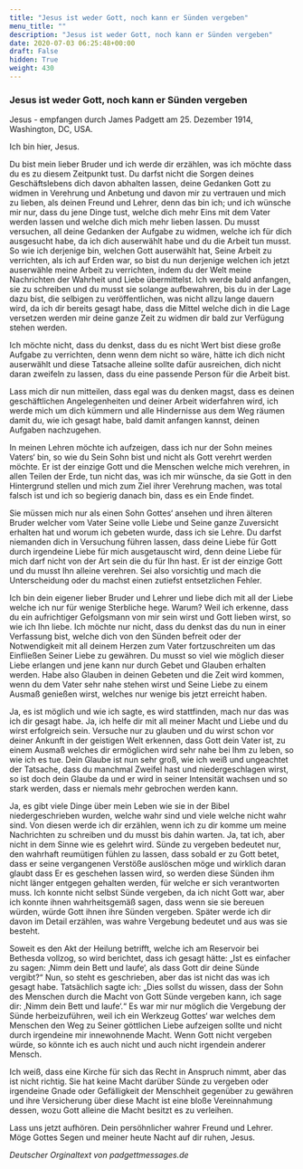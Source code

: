 ```yaml
---
title: "Jesus ist weder Gott, noch kann er Sünden vergeben"
menu_title: ""
description: "Jesus ist weder Gott, noch kann er Sünden vergeben"
date: 2020-07-03 06:25:48+00:00
draft: False
hidden: True
weight: 430
---
```

### Jesus ist weder Gott, noch kann er Sünden vergeben

Jesus - empfangen durch James Padgett am 25. Dezember 1914, Washington, DC, USA.

Ich bin hier, Jesus.

Du bist mein lieber Bruder und ich werde dir erzählen, was ich möchte dass du es zu diesem Zeitpunkt tust. Du darfst nicht die Sorgen deines Geschäftslebens dich davon abhalten lassen, deine Gedanken Gott zu widmen in Verehrung und Anbetung und davon mir zu vertrauen und mich zu lieben, als deinen Freund und Lehrer, denn das bin ich; und ich wünsche mir nur, dass du jene Dinge tust, welche dich mehr Eins mit dem Vater werden lassen und welche dich mich mehr lieben lassen. Du musst versuchen, all deine Gedanken der Aufgabe zu widmen, welche ich für dich ausgesucht habe, da ich dich auserwählt habe und du die Arbeit tun musst. So wie ich derjenige bin, welchen Gott auserwählt hat, Seine Arbeit zu verrichten, als ich auf Erden war, so bist du nun derjenige welchen ich jetzt auserwähle meine Arbeit zu verrichten, indem du der Welt meine Nachrichten der Wahrheit und Liebe übermittelst. Ich werde bald anfangen, sie zu schreiben und du musst sie solange aufbewahren, bis du in der Lage dazu bist, die selbigen zu veröffentlichen, was nicht allzu lange dauern wird, da ich dir bereits gesagt habe, dass die Mittel welche dich in die Lage versetzen werden mir deine ganze Zeit zu widmen dir bald zur Verfügung stehen werden.

Ich möchte nicht, dass du denkst, dass du es nicht Wert bist diese große Aufgabe zu verrichten, denn wenn dem nicht so wäre, hätte ich dich nicht auserwählt und diese Tatsache alleine sollte dafür ausreichen, dich nicht daran zweifeln zu lassen, dass du eine passende Person für die Arbeit bist.

Lass mich dir nun mitteilen, dass egal was du denken magst, dass es deinen geschäftlichen Angelegenheiten und deiner Arbeit widerfahren wird, ich werde mich um dich kümmern und alle Hindernisse aus dem Weg räumen damit du, wie ich gesagt habe, bald damit anfangen kannst, deinen Aufgaben nachzugehen.

In meinen Lehren möchte ich aufzeigen, dass ich nur der Sohn meines Vaters‘ bin, so wie du Sein Sohn bist und nicht als Gott verehrt werden möchte. Er ist der einzige Gott und die Menschen welche mich verehren, in allen Teilen der Erde, tun nicht das, was ich mir wünsche, da sie Gott in den Hintergrund stellen und mich zum Ziel ihrer Verehrung machen, was total falsch ist und ich so begierig danach bin, dass es ein Ende findet.

Sie müssen mich nur als einen Sohn Gottes‘ ansehen und ihren älteren Bruder welcher vom Vater Seine volle Liebe und Seine ganze Zuversicht erhalten hat und worum ich gebeten wurde, dass ich sie Lehre. Du darfst niemanden dich in Versuchung führen lassen, dass deine Liebe für Gott durch irgendeine Liebe für mich ausgetauscht wird, denn deine Liebe für mich darf nicht von der Art sein die du für Ihn hast. Er ist der einzige Gott und du musst Ihn alleine verehren. Sei also vorsichtig und mach die Unterscheidung oder du machst einen zutiefst entsetzlichen Fehler.

Ich bin dein eigener lieber Bruder und Lehrer und liebe dich mit all der Liebe welche ich nur für wenige Sterbliche hege. Warum? Weil ich erkenne, dass du ein aufrichtiger Gefolgsmann von mir sein wirst und Gott lieben wirst, so wie ich Ihn liebe. Ich möchte nur nicht, dass du denkst das du nun in einer Verfassung bist, welche dich von den Sünden befreit oder der Notwendigkeit mit all deinem Herzen zum Vater fortzuschreiten um das Einfließen Seiner Liebe zu gewähren. Du musst so viel wie möglich dieser Liebe erlangen und jene kann nur durch Gebet und Glauben erhalten werden. Habe also Glauben in deinen Gebeten und die Zeit wird kommen, wenn du dem Vater sehr nahe stehen wirst und Seine Liebe zu einem Ausmaß genießen wirst, welches nur wenige bis jetzt erreicht haben.

Ja, es ist möglich und wie ich sagte, es wird stattfinden, mach nur das was ich dir gesagt habe. Ja, ich helfe dir mit all meiner Macht und Liebe und du wirst erfolgreich sein. Versuche nur zu glauben und du wirst schon vor deiner Ankunft in der geistigen Welt erkennen, dass Gott dein Vater ist, zu einem Ausmaß welches dir ermöglichen wird sehr nahe bei Ihm zu leben, so wie ich es tue. Dein Glaube ist nun sehr groß, wie ich weiß und ungeachtet der Tatsache, dass du manchmal Zweifel hast und niedergeschlagen wirst, so ist doch dein Glaube da und er wird in seiner Intensität wachsen und so stark werden, dass er niemals mehr gebrochen werden kann.

Ja, es gibt viele Dinge über mein Leben wie sie in der Bibel niedergeschrieben wurden, welche wahr sind und viele welche nicht wahr sind. Von diesen werde ich dir erzählen, wenn ich zu dir komme um meine Nachrichten zu schreiben und du musst bis dahin warten. Ja, tat ich, aber nicht in dem Sinne wie es gelehrt wird. Sünde zu vergeben bedeutet nur, den wahrhaft reumütigen fühlen zu lassen, dass sobald er zu Gott betet, dass er seine vergangenen Verstöße auslöschen möge und wirklich daran glaubt dass Er es geschehen lassen wird, so werden diese Sünden ihm nicht länger entgegen gehalten werden, für welche er sich verantworten muss. Ich konnte nicht selbst Sünde vergeben, da ich nicht Gott war, aber ich konnte ihnen wahrheitsgemäß sagen, dass wenn sie sie bereuen würden, würde Gott ihnen ihre Sünden vergeben. Später werde ich dir davon im Detail erzählen, was wahre Vergebung bedeutet und aus was sie besteht.

Soweit es den Akt der Heilung betrifft, welche ich am Reservoir bei Bethesda vollzog, so wird berichtet, dass ich gesagt hätte: „Ist es einfacher zu sagen: ‚Nimm dein Bett und laufe‘, als dass Gott dir deine Sünde vergibt?“ Nun, so steht es geschrieben, aber das ist nicht das was ich gesagt habe. Tatsächlich sagte ich: „Dies sollst du wissen, dass der Sohn des Menschen durch die Macht von Gott Sünde vergeben kann, ich sage dir: ‚Nimm dein Bett und laufe‘.“ Es war mir nur möglich die Vergebung der Sünde herbeizuführen, weil ich ein Werkzeug Gottes‘ war welches dem Menschen den Weg zu Seiner göttlichen Liebe aufzeigen sollte und nicht durch irgendeine mir innewohnende Macht. Wenn Gott nicht vergeben würde, so könnte ich es auch nicht und auch nicht irgendein anderer Mensch.

Ich weiß, dass eine Kirche für sich das Recht in Anspruch nimmt, aber das ist nicht richtig. Sie hat keine Macht darüber Sünde zu vergeben oder irgendeine Gnade oder Gefälligkeit der Menschheit gegenüber zu gewähren und ihre Versicherung über diese Macht ist eine bloße Vereinnahmung dessen, wozu Gott alleine die Macht besitzt es zu verleihen.

Lass uns jetzt aufhören. Dein persöhnlicher wahrer Freund und Lehrer. Möge Gottes Segen und meiner heute Nacht auf dir ruhen, Jesus.

*Deutscher Orginaltext von padgettmessages.de*
